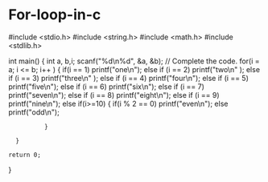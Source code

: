 # For-loop-in-c
#include <stdio.h>
#include <string.h>
#include <math.h>
#include <stdlib.h>



int main() 
{
    int a, b,i;
    scanf("%d\n%d", &a, &b);
  	// Complete the code.
      for(i = a; i <= b; i++ )
      {
          if(i == 1)
          printf("one\n");
          else if (i == 2)
          printf("two\n" );
           else if (i == 3)
          printf("three\n" );
           else if (i == 4)
          printf("four\n");
           else if (i == 5)
          printf("five\n");
           else if (i == 6)
          printf("six\n");
           else if (i == 7)
          printf("seven\n");
           else if (i == 8)
          printf("eight\n");
           else if (i == 9)
          printf("nine\n");
          else if(i>=10)
          {
              if(i % 2 == 0)
              printf("even\n");
              else 
              printf("odd\n");

            
              }
          
      }

    return 0;
}

